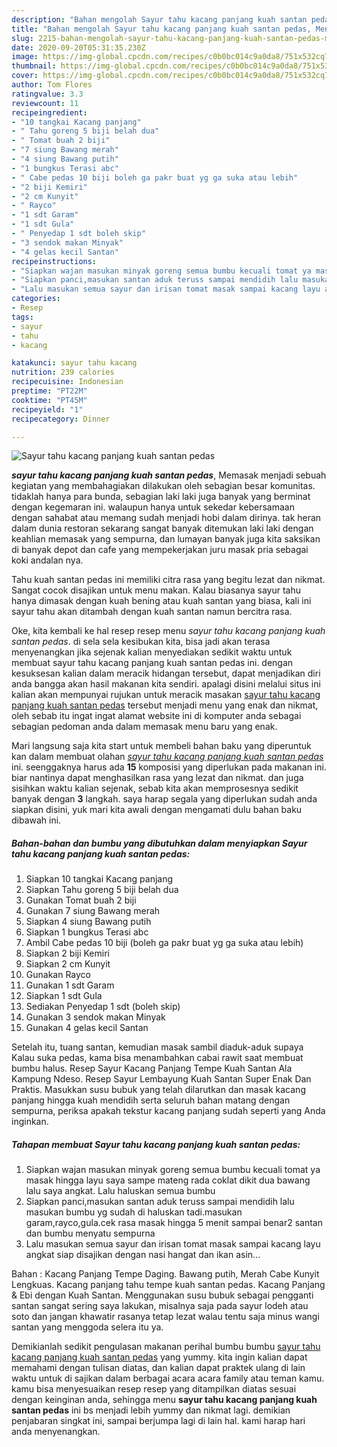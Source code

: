 ```yaml
---
description: "Bahan mengolah Sayur tahu kacang panjang kuah santan pedas, Menggugah Selera"
title: "Bahan mengolah Sayur tahu kacang panjang kuah santan pedas, Menggugah Selera"
slug: 2215-bahan-mengolah-sayur-tahu-kacang-panjang-kuah-santan-pedas-menggugah-selera
date: 2020-09-20T05:31:35.230Z
image: https://img-global.cpcdn.com/recipes/c0b0bc014c9a0da8/751x532cq70/sayur-tahu-kacang-panjang-kuah-santan-pedas-foto-resep-utama.jpg
thumbnail: https://img-global.cpcdn.com/recipes/c0b0bc014c9a0da8/751x532cq70/sayur-tahu-kacang-panjang-kuah-santan-pedas-foto-resep-utama.jpg
cover: https://img-global.cpcdn.com/recipes/c0b0bc014c9a0da8/751x532cq70/sayur-tahu-kacang-panjang-kuah-santan-pedas-foto-resep-utama.jpg
author: Tom Flores
ratingvalue: 3.3
reviewcount: 11
recipeingredient:
- "10 tangkai Kacang panjang"
- " Tahu goreng 5 biji belah dua"
- " Tomat buah 2 biji"
- "7 siung Bawang merah"
- "4 siung Bawang putih"
- "1 bungkus Terasi abc"
- " Cabe pedas 10 biji boleh ga pakr buat yg ga suka atau lebih"
- "2 biji Kemiri"
- "2 cm Kunyit"
- " Rayco"
- "1 sdt Garam"
- "1 sdt Gula"
- " Penyedap 1 sdt boleh skip"
- "3 sendok makan Minyak"
- "4 gelas kecil Santan"
recipeinstructions:
- "Siapkan wajan masukan minyak goreng semua bumbu kecuali tomat ya masak hingga layu saya sampe mateng rada coklat dikit dua bawang lalu saya angkat. Lalu haluskan semua bumbu"
- "Siapkan panci,masukan santan aduk teruss sampai mendidih lalu masukan bumbu yg sudah di haluskan tadi.masukan garam,rayco,gula.cek rasa masak hingga 5 menit sampai benar2 santan dan bumbu menyatu sempurna"
- "Lalu masukan semua sayur dan irisan tomat masak sampai kacang layu angkat siap disajikan dengan nasi hangat dan ikan asin..."
categories:
- Resep
tags:
- sayur
- tahu
- kacang

katakunci: sayur tahu kacang 
nutrition: 239 calories
recipecuisine: Indonesian
preptime: "PT22M"
cooktime: "PT45M"
recipeyield: "1"
recipecategory: Dinner

---
```



![Sayur tahu kacang panjang kuah santan pedas](https://img-global.cpcdn.com/recipes/c0b0bc014c9a0da8/751x532cq70/sayur-tahu-kacang-panjang-kuah-santan-pedas-foto-resep-utama.jpg)

<b><i>sayur tahu kacang panjang kuah santan pedas</i></b>, Memasak menjadi sebuah kegiatan yang membahagiakan dilakukan oleh sebagian besar komunitas. tidaklah hanya para bunda, sebagian laki laki juga banyak yang berminat dengan kegemaran ini. walaupun hanya untuk sekedar kebersamaan dengan sahabat atau memang sudah menjadi hobi dalam dirinya. tak heran dalam dunia restoran sekarang sangat banyak ditemukan laki laki dengan keahlian memasak yang sempurna, dan lumayan banyak juga kita saksikan di banyak depot dan cafe yang mempekerjakan juru masak pria sebagai koki andalan nya.

Tahu kuah santan pedas ini memiliki citra rasa yang begitu lezat dan nikmat. Sangat cocok disajikan untuk menu makan. Kalau biasanya sayur tahu hanya dimasak dengan kuah bening atau kuah santan yang biasa, kali ini sayur tahu akan ditambah dengan kuah santan namun bercitra rasa.

Oke, kita kembali ke hal resep resep menu <i>sayur tahu kacang panjang kuah santan pedas</i>. di sela sela kesibukan kita, bisa jadi akan terasa menyenangkan jika sejenak kalian menyediakan sedikit waktu untuk membuat sayur tahu kacang panjang kuah santan pedas ini. dengan kesuksesan kalian dalam meracik hidangan tersebut, dapat menjadikan diri anda bangga akan hasil makanan kita sendiri. apalagi disini melalui situs ini kalian akan mempunyai rujukan untuk meracik masakan <u>sayur tahu kacang panjang kuah santan pedas</u> tersebut menjadi menu yang enak dan nikmat, oleh sebab itu ingat ingat alamat website ini di komputer anda sebagai sebagian pedoman anda dalam memasak menu baru yang enak.


Mari langsung saja kita start untuk membeli bahan baku yang diperuntuk kan dalam membuat olahan <u><i>sayur tahu kacang panjang kuah santan pedas</i></u> ini. seenggaknya harus ada <b>15</b> komposisi yang diperlukan pada makanan ini. biar nantinya dapat menghasilkan rasa yang lezat dan nikmat. dan juga sisihkan waktu kalian sejenak, sebab kita akan memprosesnya sedikit banyak dengan <b>3</b> langkah. saya harap segala yang diperlukan sudah anda siapkan disini, yuk mari kita awali dengan mengamati dulu bahan baku dibawah ini.

<!--inarticleads1-->

##### Bahan-bahan dan bumbu yang dibutuhkan dalam menyiapkan Sayur tahu kacang panjang kuah santan pedas:

1. Siapkan 10 tangkai Kacang panjang
1. Siapkan  Tahu goreng 5 biji belah dua
1. Gunakan  Tomat buah 2 biji
1. Gunakan 7 siung Bawang merah
1. Siapkan 4 siung Bawang putih
1. Siapkan 1 bungkus Terasi abc
1. Ambil  Cabe pedas 10 biji (boleh ga pakr buat yg ga suka atau lebih)
1. Siapkan 2 biji Kemiri
1. Siapkan 2 cm Kunyit
1. Gunakan  Rayco
1. Gunakan 1 sdt Garam
1. Siapkan 1 sdt Gula
1. Sediakan  Penyedap 1 sdt (boleh skip)
1. Gunakan 3 sendok makan Minyak
1. Gunakan 4 gelas kecil Santan


Setelah itu, tuang santan, kemudian masak sambil diaduk-aduk supaya Kalau suka pedas, kama bisa menambahkan cabai rawit saat membuat bumbu halus. Resep Sayur Kacang Panjang Tempe Kuah Santan Ala Kampung Ndeso. Resep Sayur Lembayung Kuah Santan Super Enak Dan Praktis. Masukkan susu bubuk yang telah dilarutkan dan masak kacang panjang hingga kuah mendidih serta seluruh bahan matang dengan sempurna, periksa apakah tekstur kacang panjang sudah seperti yang Anda inginkan. 

<!--inarticleads2-->

##### Tahapan membuat Sayur tahu kacang panjang kuah santan pedas:

1. Siapkan wajan masukan minyak goreng semua bumbu kecuali tomat ya masak hingga layu saya sampe mateng rada coklat dikit dua bawang lalu saya angkat. Lalu haluskan semua bumbu
1. Siapkan panci,masukan santan aduk teruss sampai mendidih lalu masukan bumbu yg sudah di haluskan tadi.masukan garam,rayco,gula.cek rasa masak hingga 5 menit sampai benar2 santan dan bumbu menyatu sempurna
1. Lalu masukan semua sayur dan irisan tomat masak sampai kacang layu angkat siap disajikan dengan nasi hangat dan ikan asin...


Bahan : Kacang Panjang Tempe Daging. Bawang putih, Merah Cabe Kunyit Lengkuas. Kacang panjang tahu tempe kuah santan pedas. Kacang Panjang &amp; Ebi dengan Kuah Santan. Menggunakan susu bubuk sebagai pengganti santan sangat sering saya lakukan, misalnya saja pada sayur lodeh atau soto dan jangan khawatir rasanya tetap lezat walau tentu saja minus wangi santan yang menggoda selera itu ya. 

Demikianlah sedikit pengulasan makanan perihal bumbu bumbu <u>sayur tahu kacang panjang kuah santan pedas</u> yang yummy. kita ingin kalian dapat memahami dengan tulisan diatas, dan kalian dapat praktek ulang di lain waktu untuk di sajikan dalam berbagai acara acara family atau teman kamu. kamu bisa menyesuaikan resep resep yang ditampilkan diatas sesuai dengan keinginan anda, sehingga menu <b>sayur tahu kacang panjang kuah santan pedas</b> ini bs menjadi lebih yummy dan nikmat lagi. demikian penjabaran singkat ini, sampai berjumpa lagi di lain hal. kami harap hari anda menyenangkan.
